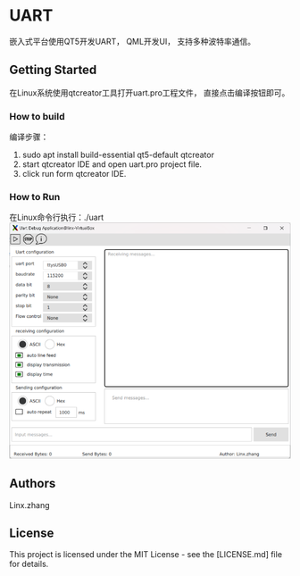 # UART
嵌入式平台使用QT5开发UART， QML开发UI， 支持多种波特率通信。

## Getting Started
在Linux系统使用qtcreator工具打开uart.pro工程文件， 直接点击编译按钮即可。

### How to build

编译步骤：
1. sudo apt install build-essential qt5-default qtcreator
2. start qtcreator IDE and open uart.pro project file.
3. click run form qtcreator IDE.


### How to Run

在Linux命令行执行：./uart
![Alt text](/doc/uart.png)

## Authors

Linx.zhang

## License

This project is licensed under the MIT License - see the [LICENSE.md] file for details.
